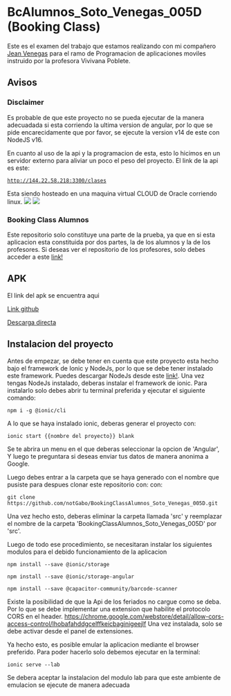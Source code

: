 # BcAlumnos_Soto_Venegas_005D (Booking Class)

Este es el examen del trabajo que estamos realizando con mi compañero <a href="https://github.com/je4n83">Jean Venegas</a> para el ramo de 
Programacion de aplicaciones moviles instruido por la profesora Vivivana Poblete.

## Avisos

### Disclaimer

Es probable de que este proyecto no se pueda ejecutar de la manera adecuadada si esta corriendo la ultima version de angular, por lo que se pide encarecidamente que por favor, se ejecute la version v14 de este con NodeJS v16.

En cuanto al uso de la api y la programacion de esta, esto lo hicimos en un servidor externo para aliviar un poco el peso del proyecto. El link de la api es este: 

<a href='http://144.22.58.218:3300/clases'>```http://144.22.58.218:3300/clases```</a>

Esta siendo hosteado en una maquina virtual CLOUD de Oracle corriendo linux. 
<img src='https://cdn.discordapp.com/attachments/902952023874494505/1050213531087274045/image.png'></img>
<img src='https://cdn.discordapp.com/attachments/902952023874494505/1050213623366164500/image.png'></img>

### Booking Class Alumnos

Este repositorio solo constituye una parte de la prueba, ya que en si esta aplicacion esta constituida por dos partes, la de los alumnos y la de los profesores.
Si deseas ver el repositorio de los profesores, solo debes acceder a este <a href='https://github.com/notGabo/BookingClassDocentes_Soto_Venegas_005D'>link!<a>

## APK

El link del apk se encuentra aqui

<a href='https://github.com/notGabo/BookingClassAlumnos_Soto_Venegas_005D/releases/tag/Examen'>Link github</a>

<a href='https://github.com/notGabo/BookingClassAlumnos_Soto_Venegas_005D/releases/download/Examen/app-debug.apk'>Descarga directa</a>


## Instalacion del proyecto


Antes de empezar, se debe tener en cuenta que este proyecto esta hecho bajo el framework de Ionic y NodeJs, por lo que se debe tener instalado este framework. 
Puedes descargar NodeJs desde este <a href='https://nodejs.org/en/download/'>link!</a>. Una vez tengas NodeJs instalado, deberas instalar el framework de ionic. Para 
instalarlo solo debes abrir tu terminal preferida y ejecutar el siguiente comando:

  ```npm i -g @ionic/cli```
  
A lo que se haya instalado ionic, deberas generar el proyecto con:

  ```ionic start {{nombre del proyecto}} blank```
  
Se te abrira un menu en el que deberas seleccionar la opcion de 'Angular', Y luego te preguntara si deseas enviar tus datos de manera anonima a Google.

Luego debes entrar a la carpeta que se haya generado con el nombre que pusiste para despues clonar este repositorio con:
con:

  ```git clone https://github.com/notGabo/BookingClassAlumnos_Soto_Venegas_005D.git```
  
Una vez hecho esto, deberas eliminar la carpeta llamada 'src' y reemplazar el nombre de la carpeta 'BookingClassAlumnos_Soto_Venegas_005D' por 'src'.

Luego de todo ese procedimiento, se necesitaran instalar los siguientes modulos para el debido funcionamiento de la aplicacion

```npm install --save @ionic/storage```

```npm install --save @ionic/storage-angular```

```npm install --save @capacitor-community/barcode-scanner```


Existe la posibilidad de que la Api de los feriados no cargue como se deba. Por lo que se debe implementar una extension que habilite el protocolo CORS en el header.
https://chrome.google.com/webstore/detail/allow-cors-access-control/lhobafahddgcelffkeicbaginigeejlf
Una vez instalada, solo se debe activar desde el panel de extensiones.

Ya hecho esto, es posible emular la aplicacion mediante el browser preferido. Para poder hacerlo solo debemos ejecutar en la terminal:

```ionic serve --lab```

Se debera aceptar la instalacion del modulo lab para que este ambiente de emulacion se ejecute de manera adecuada
